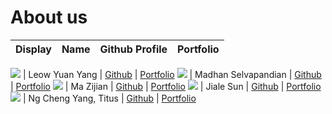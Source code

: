 # About us

Display | Name | Github Profile | Portfolio 
--------|:----:|:--------------:|:---------:

![](https://via.placeholder.com/100.png?text=Photo) | Leow Yuan Yang | [Github](https://github.com/leowyy99) | [Portfolio](docs/team/johndoe.md)
![](https://via.placeholder.com/100.png?text=Photo) | Madhan Selvapandian | [Github](https://github.com/madhanse) | [Portfolio](docs/team/johndoe.md)
![](https://via.placeholder.com/100.png?text=Photo) | Ma Zijian | [Github](https://github.com/MAZJ124) | [Portfolio](docs/team/johndoe.md)
![](https://via.placeholder.com/100.png?text=Photo) | Jiale Sun | [Github](https://github.com/Jiale-Sun) | [Portfolio](docs/team/johndoe.md)
![](https://via.placeholder.com/100.png?text=Photo) | Ng Cheng Yang, Titus | [Github](https://github.com/titustortoiseturtle1999) | [Portfolio](docs/team/johndoe.md)